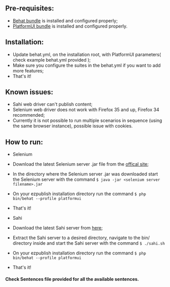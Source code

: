 ## Pre-requisites:
* [Behat bundle](https://github.com/ezsystems/BehatBundle) is installed and configured properly;
* [PlatformUI bundle](https://github.com/ezsystems/PlatformUIBundle) is installed and configured properly.

## Installation:
* Update behat.yml, on the installation root, with PlatformUI parameters( check example behat.yml provided );
* Make sure you configure the suites in the behat.yml if you want to add more features;
* That's it!

## Known issues:
* Sahi web driver can't publish content;
* Selenium web driver does not work with Firefox 35 and up, Firefox 34 recommended;
* Currently it is not possible to run multiple scenarios in sequence (using the same browser instance), possible issue with cookies.

## How to run:
* Selenium
 * Download the latest Selenium server .jar file from the [offical site](http://www.seleniumhq.org/download/);
 * In the directory where the Selenium server .jar was downloaded start the Selenium server with the command `$ java -jar <selenium server filename>.jar`
 * On your ezpublish installation directory run the command `$ php bin/behat --profile platformui`
 * That's it!
    
* Sahi
 * Download the latest Sahi server from [here](http://sourceforge.net/projects/sahi/files/);
 * Extract the Sahi server to a desired directory, navigate to the bin/ directory inside and start the Sahi server with the command `$ ./sahi.sh`
 * On your ezpublish installation directory run the command `$ php bin/behat --profile platformui`
 * That's it!

#### Check Sentences file provided for all the available sentences.
